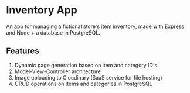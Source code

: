 # Inventory App
An app for managing a fictional store's item inventory, made with Express and Node + a database in PostgreSQL.

## Features
1. Dynamic page generation based on item and category ID's
2. Model-View-Controller architecture
3. Image uploading to Cloudinary (SaaS service for file hosting)
4. CRUD operations on items and categories in PostgreSQL
